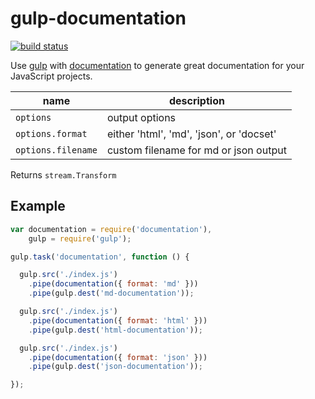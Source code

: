 # gulp-documentation

[![build status](https://secure.travis-ci.org/documentationjs/gulp-documentation.png)](http://travis-ci.org/documentationjs/gulp-documentation)

Use [gulp](http://gulpjs.com/) with
[documentation](https://github.com/documentationjs/documentation)
to generate great documentation for your JavaScript projects.

| name | description |
| ---- | ----------- |
| `options` | output options |
| `options.format` | either &#x27;html&#x27;, &#x27;md&#x27;, &#x27;json&#x27;, or &#x27;docset&#x27; |
| `options.filename` | custom filename for md or json output |

Returns `stream.Transform`

## Example

```js
var documentation = require('documentation'),
    gulp = require('gulp');

gulp.task('documentation', function () {

  gulp.src('./index.js')
    .pipe(documentation({ format: 'md' }))
    .pipe(gulp.dest('md-documentation'));

  gulp.src('./index.js')
    .pipe(documentation({ format: 'html' }))
    .pipe(gulp.dest('html-documentation'));

  gulp.src('./index.js')
    .pipe(documentation({ format: 'json' }))
    .pipe(gulp.dest('json-documentation'));

});
```

